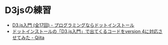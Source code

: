 # D3jsの練習
- [D3\.js入門 \(全17回\) \- プログラミングならドットインストール](http://dotinstall.com/lessons/basic_d3js)
- [ドットインストールの「D3\.js入門」で出てくるコードをversion 4に対応させてみた \- Qiita](http://qiita.com/toC/items/205392fb5e521f991be9)

